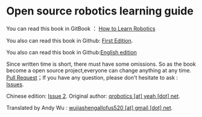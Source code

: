 # Open source robotics learning guide

You can read this book in GitBook ： [How to Learn Robotics](https://qiu6401.gitbook.io/how-to-learn-robotics)

You also can read this book in Github: [First Edition](https://github.com/qqfly/how-to-learn-robotics/tree/backup/all-in-one).


You also can read this book in Github:[English edition](https://github.com/10179013/how-to-learn-robotics/tree/dev/js.wu/EnglishTrans-1/Pages)

Since written time is short, there must have some omissions. So as the book become a open source project,everyone can change anything at any time. [Pull Request](https://github.com/qqfly/how-to-learn-robotics/pulls)；If you have any question, please don't hesitate to ask : [Issues](https://github.com/qqfly/how-to-learn-robotics/issues).

Chinese edition: [Issue 2](https://github.com/qqfly/how-to-learn-robotics).
Original author: [qrobotics [at] yeah [dot] net](mailto:qrobotics@yeah.net).

Translated by Andy Wu : [wujiashengallofus520 [at] gmail [dot] net](mailto:wujiashengallofus520@gmail.com).
